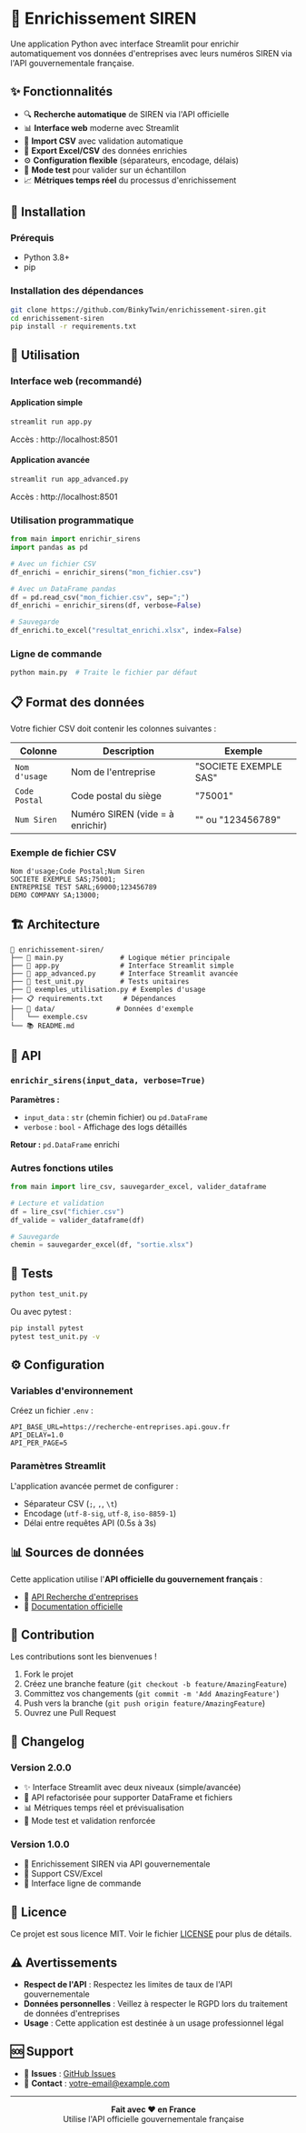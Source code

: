 # 🏢 Enrichissement SIREN

Une application Python avec interface Streamlit pour enrichir automatiquement vos données d'entreprises avec leurs numéros SIREN via l'API gouvernementale française.

## ✨ Fonctionnalités

- 🔍 **Recherche automatique** de SIREN via l'API officielle
- 📊 **Interface web** moderne avec Streamlit
- 📁 **Import CSV** avec validation automatique
- 💾 **Export Excel/CSV** des données enrichies
- ⚙️ **Configuration flexible** (séparateurs, encodage, délais)
- 🧪 **Mode test** pour valider sur un échantillon
- 📈 **Métriques temps réel** du processus d'enrichissement

## 🚀 Installation

### Prérequis
- Python 3.8+
- pip

### Installation des dépendances

```bash
git clone https://github.com/BinkyTwin/enrichissement-siren.git
cd enrichissement-siren
pip install -r requirements.txt
```

## 📖 Utilisation

### Interface web (recommandé)

#### Application simple
```bash
streamlit run app.py
```
Accès : http://localhost:8501

#### Application avancée
```bash
streamlit run app_advanced.py
```
Accès : http://localhost:8501

### Utilisation programmatique

```python
from main import enrichir_sirens
import pandas as pd

# Avec un fichier CSV
df_enrichi = enrichir_sirens("mon_fichier.csv")

# Avec un DataFrame pandas
df = pd.read_csv("mon_fichier.csv", sep=";")
df_enrichi = enrichir_sirens(df, verbose=False)

# Sauvegarde
df_enrichi.to_excel("resultat_enrichi.xlsx", index=False)
```

### Ligne de commande

```python
python main.py  # Traite le fichier par défaut
```

## 📋 Format des données

Votre fichier CSV doit contenir les colonnes suivantes :

| Colonne | Description | Exemple |
|---------|-------------|---------|
| `Nom d'usage` | Nom de l'entreprise | "SOCIETE EXEMPLE SAS" |
| `Code Postal` | Code postal du siège | "75001" |
| `Num Siren` | Numéro SIREN (vide = à enrichir) | "" ou "123456789" |

### Exemple de fichier CSV

```csv
Nom d'usage;Code Postal;Num Siren
SOCIETE EXEMPLE SAS;75001;
ENTREPRISE TEST SARL;69000;123456789
DEMO COMPANY SA;13000;
```

## 🏗️ Architecture

```
📁 enrichissement-siren/
├── 📄 main.py              # Logique métier principale
├── 📱 app.py               # Interface Streamlit simple
├── 🚀 app_advanced.py      # Interface Streamlit avancée
├── 🧪 test_unit.py         # Tests unitaires
├── 📝 exemples_utilisation.py # Exemples d'usage
├── 📋 requirements.txt     # Dépendances
├── 📂 data/               # Données d'exemple
│   └── exemple.csv
└── 📚 README.md
```

## 🔧 API

### `enrichir_sirens(input_data, verbose=True)`

**Paramètres :**
- `input_data` : `str` (chemin fichier) ou `pd.DataFrame`
- `verbose` : `bool` - Affichage des logs détaillés

**Retour :** `pd.DataFrame` enrichi

### Autres fonctions utiles

```python
from main import lire_csv, sauvegarder_excel, valider_dataframe

# Lecture et validation
df = lire_csv("fichier.csv")
df_valide = valider_dataframe(df)

# Sauvegarde
chemin = sauvegarder_excel(df, "sortie.xlsx")
```

## 🧪 Tests

```bash
python test_unit.py
```

Ou avec pytest :
```bash
pip install pytest
pytest test_unit.py -v
```

## ⚙️ Configuration

### Variables d'environnement

Créez un fichier `.env` :
```env
API_BASE_URL=https://recherche-entreprises.api.gouv.fr
API_DELAY=1.0
API_PER_PAGE=5
```

### Paramètres Streamlit

L'application avancée permet de configurer :
- Séparateur CSV (`;`, `,`, `\t`)
- Encodage (`utf-8-sig`, `utf-8`, `iso-8859-1`)
- Délai entre requêtes API (0.5s à 3s)

## 📊 Sources de données

Cette application utilise l'**API officielle du gouvernement français** :
- 🔗 [API Recherche d'entreprises](https://recherche-entreprises.api.gouv.fr)
- 📖 [Documentation officielle](https://recherche-entreprises.api.gouv.fr/docs)

## 🤝 Contribution

Les contributions sont les bienvenues !

1. Fork le projet
2. Créez une branche feature (`git checkout -b feature/AmazingFeature`)
3. Committez vos changements (`git commit -m 'Add AmazingFeature'`)
4. Push vers la branche (`git push origin feature/AmazingFeature`)
5. Ouvrez une Pull Request

## 📝 Changelog

### Version 2.0.0
- ✨ Interface Streamlit avec deux niveaux (simple/avancée)
- 🔧 API refactorisée pour supporter DataFrame et fichiers
- 📊 Métriques temps réel et prévisualisation
- 🧪 Mode test et validation renforcée

### Version 1.0.0
- 🎯 Enrichissement SIREN via API gouvernementale
- 📁 Support CSV/Excel
- 🐍 Interface ligne de commande

## 📄 Licence

Ce projet est sous licence MIT. Voir le fichier [LICENSE](LICENSE) pour plus de détails.

## ⚠️ Avertissements

- **Respect de l'API** : Respectez les limites de taux de l'API gouvernementale
- **Données personnelles** : Veillez à respecter le RGPD lors du traitement de données d'entreprises
- **Usage** : Cette application est destinée à un usage professionnel légal

## 🆘 Support

- 🐛 **Issues** : [GitHub Issues](https://github.com/BinkyTwin/enrichissement-siren/issues)
- 📧 **Contact** : votre-email@example.com

---

<div align="center">
  <strong>Fait avec ❤️ en France</strong><br>
  Utilise l'API officielle gouvernementale française
</div>

